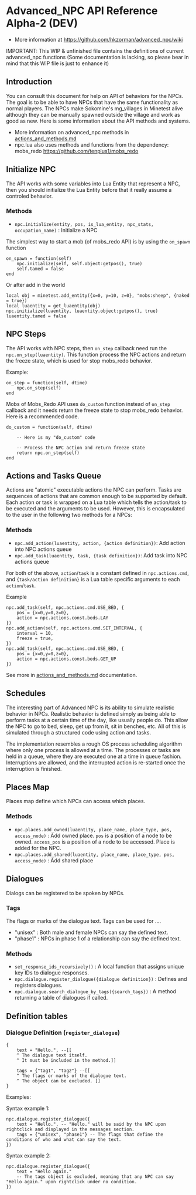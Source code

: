 Advanced_NPC API Reference Alpha-2 (DEV)
=========================================
* More information at <https://github.com/hkzorman/advanced_npc/wiki>

IMPORTANT: This WIP & unfinished file contains the definitions of current advanced_npc functions
(Some documentation is lacking, so please bear in mind that this WIP file is just to enhance it)

Introduction
------------
You can consult this document for help on API of behaviors for the NPCs. 
The goal is to be able to have NPCs that have the same functionality as normal players.
The NPCs make Sokomine's mg_villages in Minetest alive although they can
be manually spawned outside the village and work as good as new. 
Here is some information about the API methods and systems.
* More information on advanced_npc methods in [actions_and_methods.md](doc/actions_and_methods.md)
* npc.lua also uses methods and functions from the dependency: mobs_redo <https://github.com/tenplus1/mobs_redo>


Initialize NPC
--------------
The API works with some variables into Lua Entity that represent a NPC, 
then you should initialize the Lua Entity before that it really assume 
a controled behavior.

### Methods
* `npc.initialize(entity, pos, is_lua_entity, npc_stats, occupation_name)` : Initialize a NPC

The simplest way to start a mob (of mobs_redo API) is by using the `on_spawn` function

    on_spawn = function(self)
        npc.initialize(self, self.object:getpos(), true)
        self.tamed = false
    end

Or after add in the world

    local obj = minetest.add_entity({x=0, y=10, z=0}, "mobs:sheep", {naked = true})
    local luaentity = get_luaentity(obj)
    npc.initialize(luaentity, luaentity.object:getpos(), true)
    luaentity.tamed = false


NPC Steps
---------
The API works with NPC steps, then `on_step` callback need run the 
`npc.on_step(luaentity)`. This function process the NPC actions 
and return the freeze state, which is used for stop mobs_redo behavior.

Example:

    on_step = function(self, dtime)
        npc.on_step(self)
    end

Mobs of Mobs_Redo API uses `do_custom` function instead of `on_step` callback
and it needs return the freeze state to stop mobs_redo behavior. 
Here is a recommended code.

    do_custom = function(self, dtime)
    	
        -- Here is my "do_custom" code
    	
        -- Process the NPC action and return freeze state
        return npc.on_step(self)
    end


Actions and Tasks Queue
-----------------------
Actions are "atomic" executable actions the NPC can perform. Tasks are 
sequences of actions that are common enough to be supported by default.
Each action or task is wrapped on a Lua table which tells the action/task 
to be executed and the arguments to be used. However, this is encapsulated 
to the user in the following two methods for a NPCs:

### Methods
* `npc.add_action(luaentity, action, {action definition})`: Add action into NPC actions queue
* `npc.add_task(luaentity, task, {task definition})`: Add task into NPC actions queue

For both of the above, `action`/`task` is a constant defined in 
`npc.actions.cmd`, and `{task/action definition}` is a Lua table specific arguments 
to each `action`/`task`.

Example

    npc.add_task(self, npc.actions.cmd.USE_BED, {
        pos = {x=0,y=0,z=0},
        action = npc.actions.const.beds.LAY
    })
    npc.add_action(self, npc.actions.cmd.SET_INTERVAL, {
        interval = 10,
        freeze = true,
    })
    npc.add_task(self, npc.actions.cmd.USE_BED, {
        pos = {x=0,y=0,z=0},
        action = npc.actions.const.beds.GET_UP
    })

See more in [actions_and_methods.md](doc/actions_and_methods.md) documentation.


Schedules
---------
The interesting part of Advanced NPC is its ability to simulate realistic 
behavior in NPCs. Realistic behavior is defined simply as being able to 
perform tasks at a certain time of the day, like usually people do. This 
allow the NPC to go to bed, sleep, get up from it, sit in benches, etc. 
All of this is simulated through a structured code using action and tasks.

The implementation resembles a rough OS process scheduling algorithm where 
only one process is allowed at a time. The processes or tasks are held in 
a queue, where they are executed one at a time in queue fashion. 
Interruptions are allowed, and the interrupted action is re-started once 
the interruption is finished.


Places Map
----------
Places map define which NPCs can access which places.

### Methods
* `npc.places.add_owned(luaentity, place_name, place_type, pos, access_node)` : Add owned place.
  `pos` is a position of a node to be owned.
  `access_pos` is a position of a node to be accessed.
  Place is added for the NPC.
* `npc.places.add_shared(luaentity, place_name, place_type, pos, access_node)` : Add shared place


Dialogues
---------
Dialogs can be registered to be spoken by NPCs.

### Tags
The flags or marks of the dialogue text. Tags can be used for ....

* "unisex" : Both male and female NPCs can say the defined text.
* "phase1" : NPCs in phase 1 of a relationship can say the defined text. 

### Methods
* `set_response_ids_recursively()` : A local function that assigns unique 
  key IDs to dialogue responses.
* `npc.dialogue.register_dialogue({dialogue definition})` : Defines and 
  registers dialogues.
* `npc.dialogue.search_dialogue_by_tags({search_tags})` : A method returning 
  a table of dialogues if called.


Definition tables
-----------------

### Dialogue Definition (`register_dialogue`)

    {
        text = "Hello.", --[[ 
        ^ The dialogue text itself. 
        ^ It must be included in the method.]]
        
        tags = {"tag1", "tag2"} --[[ 
        ^ The flags or marks of the dialogue text. 
        ^ The object can be excluded. ]]
    }

Examples: 

Syntax example 1:

    npc.dialogue.register_dialogue({
        text = "Hello.", -- "Hello." will be said by the NPC upon rightclick and displayed in the messages section.
        tags = {"unisex", "phase1"} -- The flags that define the conditions of who and what can say the text.
    })

Syntax example 2:

    npc.dialogue.register_dialogue({
        text = "Hello again."
        -- The tags object is excluded, meaning that any NPC can say "Hello again." upon rightclick under no condition.
    })
